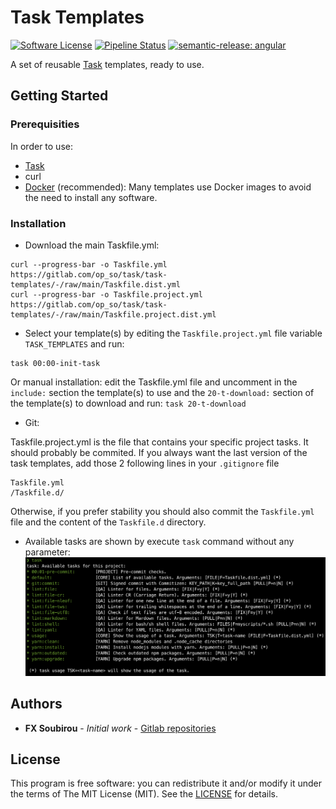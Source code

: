 # Task Templates

[![Software License](https://img.shields.io/badge/license-MIT-informational.svg?style=flat)](LICENSE)
[![Pipeline Status](https://gitlab.com/op_so/task/task-templates/badges/main/pipeline.svg)](https://gitlab.com/op_so/task/task-templates/pipelines)
[![semantic-release: angular](https://img.shields.io/badge/semantic--release-angular-e10079?logo=semantic-release)](https://github.com/semantic-release/semantic-release)

A set of reusable [Task](https://taskfile.dev) templates, ready to use.

## Getting Started

### Prerequisities

In order to use:

* [Task](https://taskfile.dev)
* curl
* [Docker](https://docs.docker.com/engine/install/) (recommended): Many templates use Docker images to avoid the need to install any software.

### Installation

* Download the main Taskfile.yml:

```shell
curl --progress-bar -o Taskfile.yml https://gitlab.com/op_so/task/task-templates/-/raw/main/Taskfile.dist.yml
curl --progress-bar -o Taskfile.project.yml https://gitlab.com/op_so/task/task-templates/-/raw/main/Taskfile.project.dist.yml
```

* Select your template(s) by editing the `Taskfile.project.yml` file variable `TASK_TEMPLATES` and run:

```shell
task 00:00-init-task
```

Or manual installation: edit the Taskfile.yml file and uncomment in the `include:` section the template(s) to use and the `20-t-download:` section of the template(s) to download and run: `task 20-t-download`

* Git:

Taskfile.project.yml is the file that contains your specific project tasks. It should probably be commited.
If you always want the last version of the task templates, add those 2 following lines in your `.gitignore` file

```shell
Taskfile.yml
/Taskfile.d/
```

Otherwise, if you prefer stability you should also commit the `Taskfile.yml` file and the content of the `Taskfile.d` directory.

* Available tasks are shown by execute `task` command without any parameter:
![Available tasks](tasks-list.png "Available tasks")

## Authors

* **FX Soubirou** - *Initial work* - [Gitlab repositories](https://gitlab.com/op_so)

## License

This program is free software: you can redistribute it and/or modify it under the terms of The MIT License (MIT). See the [LICENSE](https://opensource.org/licenses/MIT) for details.
